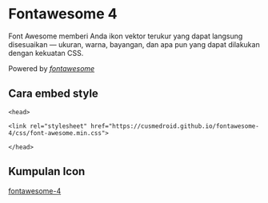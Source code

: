 # Fontawesome 4
Font Awesome memberi Anda ikon vektor terukur yang dapat langsung disesuaikan — ukuran, warna, bayangan, dan apa pun yang dapat dilakukan dengan kekuatan CSS.

Powered by *[fontawesome](https://fontawesome.com/)*

## Cara embed style

`<head>`

`<link rel="stylesheet" href="https://cusmedroid.github.io/fontawesome-4/css/font-awesome.min.css">`

`</head>`

## Kumpulan Icon
[fontawesome-4](https://fontawesome.com/v4/icons/)
